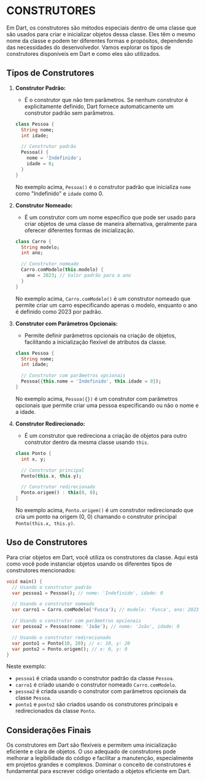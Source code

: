 # CONSTRUTORES
Em Dart, os construtores são métodos especiais dentro de uma classe que são usados ​​para criar e inicializar objetos dessa classe. Eles têm o mesmo nome da classe e podem ter diferentes formas e propósitos, dependendo das necessidades do desenvolvedor. Vamos explorar os tipos de construtores disponíveis em Dart e como eles são utilizados.

## Tipos de Construtores
1. **Construtor Padrão:**
   - É o construtor que não tem parâmetros. Se nenhum construtor é explicitamente definido, Dart fornece automaticamente um construtor padrão sem parâmetros.

   ```dart
   class Pessoa {
     String nome;
     int idade;

     // Construtor padrão
     Pessoa() {
       nome = 'Indefinido';
       idade = 0;
     }
   }
   ```

   No exemplo acima, `Pessoa()` é o construtor padrão que inicializa `nome` como "Indefinido" e `idade` como 0.

2. **Construtor Nomeado:**
   - É um construtor com um nome específico que pode ser usado para criar objetos de uma classe de maneira alternativa, geralmente para oferecer diferentes formas de inicialização.

   ```dart
   class Carro {
     String modelo;
     int ano;

     // Construtor nomeado
     Carro.comModelo(this.modelo) {
       ano = 2023; // Valor padrão para o ano
     }
   }
   ```

   No exemplo acima, `Carro.comModelo()` é um construtor nomeado que permite criar um carro especificando apenas o modelo, enquanto o ano é definido como 2023 por padrão.

3. **Construtor com Parâmetros Opcionais:**
   - Permite definir parâmetros opcionais na criação de objetos, facilitando a inicialização flexível de atributos da classe.

   ```dart
   class Pessoa {
     String nome;
     int idade;

     // Construtor com parâmetros opcionais
     Pessoa({this.nome = 'Indefinido', this.idade = 0});
   }
   ```

   No exemplo acima, `Pessoa({})` é um construtor com parâmetros opcionais que permite criar uma pessoa especificando ou não o nome e a idade.

4. **Construtor Redirecionado:**
   - É um construtor que redireciona a criação de objetos para outro construtor dentro da mesma classe usando `this`.

   ```dart
   class Ponto {
     int x, y;

     // Construtor principal
     Ponto(this.x, this.y);

     // Construtor redirecionado
     Ponto.origem() : this(0, 0);
   }
   ```

   No exemplo acima, `Ponto.origem()` é um construtor redirecionado que cria um ponto na origem (0, 0) chamando o construtor principal `Ponto(this.x, this.y)`.

## Uso de Construtores
Para criar objetos em Dart, você utiliza os construtores da classe. Aqui está como você pode instanciar objetos usando os diferentes tipos de construtores mencionados:

```dart
void main() {
  // Usando o construtor padrão
  var pessoa1 = Pessoa(); // nome: 'Indefinido', idade: 0

  // Usando o construtor nomeado
  var carro1 = Carro.comModelo('Fusca'); // modelo: 'Fusca', ano: 2023

  // Usando o construtor com parâmetros opcionais
  var pessoa2 = Pessoa(nome: 'João'); // nome: 'João', idade: 0

  // Usando o construtor redirecionado
  var ponto1 = Ponto(10, 20); // x: 10, y: 20
  var ponto2 = Ponto.origem(); // x: 0, y: 0
}
```

Neste exemplo:
- `pessoa1` é criada usando o construtor padrão da classe `Pessoa`.
- `carro1` é criado usando o construtor nomeado `Carro.comModelo`.
- `pessoa2` é criada usando o construtor com parâmetros opcionais da classe `Pessoa`.
- `ponto1` e `ponto2` são criados usando os construtores principais e redirecionados da classe `Ponto`.

## Considerações Finais
Os construtores em Dart são flexíveis e permitem uma inicialização eficiente e clara de objetos. O uso adequado de construtores pode melhorar a legibilidade do código e facilitar a manutenção, especialmente em projetos grandes e complexos. Dominar o conceito de construtores é fundamental para escrever código orientado a objetos eficiente em Dart.